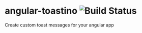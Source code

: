 # angular-toastino ![Build Status](https://travis-ci.org/Mexassi/angular-toastino.svg) 
Create custom toast messages for your angular app
